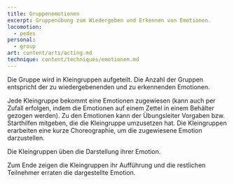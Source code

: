 ```yaml
---
title: Gruppenemotionen
excerpt: Gruppenübung zum Wiedergeben und Erkennen von Emotionen.
locomotion:
  - pedes
personal:
  - group
art: content/arts/acting.md
technique: content/techniques/emotionen.md
---
```


Die Gruppe wird in Kleingruppen aufgeteilt. Die Anzahl der Gruppen entspricht
der zu wiedergebenenden und zu erkennenden Emotionen.

Jede Kleingruppe bekommt eine Emotionen zugewiesen (kann auch per Zufall
erfolgen, indem die Emotionen auf einem Zettel in einem Behälter gezogen
werden). Zu den Emotionen kann der Übungsleiter Vorgaben bzw. Starthilfen
mitgeben, die die Kleingruppe umzusetzen hat. Die Kleingruppen erarbeiten eine
kurze Choreographie, um die zugewiesene Emotion darzustellen.

Die Kleingruppen üben die Darstellung ihrer Emotion.

Zum Ende zeigen die Kleingruppen ihr Aufführung und die restlichen Teilnehmer
erraten die dargestellte Emotion.
